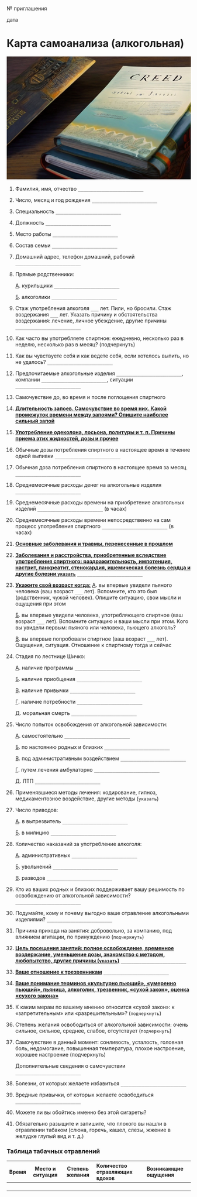 № приглашения

дата

# Карта самоанализа (алкогольная)

![](ресурсы/cover_card_00.jpg)


1. Фамилия, имя, отчество `_________________________`
2. Число, месяц и год рождения `_________________________`
3. Специальность `_________________________`
4. Должность `_________________________`
5. Место работы `_________________________`
6. Состав семьи `_________________________`
7. Домашний адрес, телефон домашний, рабочий `_________________________`
8. Прямые родственники:

    <u>А</u>. курильщики `_________________________`
    
    <u>Б</u>. алкоголики `_________________________` 
9. Стаж употребления алкоголя `___` лет. Пили, но бросили. Стаж воздержания `___` лет. Указать причину и обстоятельства воздержания: лечение, личное убеждение, другие причины `_________________________`
10. Как часто вы употребляете спиртное: ежедневно, несколько раз в неделю, несколько раз в месяц? (подчеркнуть)
11. Как вы чувствуете себя и как ведете себя, если хотелось выпить, но не удалось? `_________________________`
12. Предпочитаемые алкогольные изделия `_________________________`, компании `_________________________`, ситуации `_________________________`
13. Самочувствие до, во время и после поглощения спиртного
14. **<u>Длительность запоев. Самочувствие во время них. Какой промежуток времени между запоями? Опишите наиболее сильный запой</u>**
15. **<u>Употребление одеколона, лосьона, политуры и т. п. Причины приема этих жидкостей, дозы и прочее</u>**
16. Обычные дозы потребления спиртного в настоящее время в течение одной выпивки `_________________________`
17. Обычная доза потребления спиртного в настоящее время за месяц `_________________________`
18. Среднемесячные расходы денег на алкогольные изделия `_________________________`
19. Среднемесячные расходы времени на приобретение алкогольных изделий `_________________________` (в часах)
20. Среднемесячные расходы времени непосредственно на сам процесс употребления спиртного `_________________________` (в часах)
21. **<u>Основные заболевания и травмы, перенесенные в прошлом</u>**
22. **<u>Заболевания и расстройства, приобретенные вследствие употребления спиртного: раздражительность, импотенция, настрит, панкреатит, стенокардия, ишемическая болезнь сердца и другие болезни `указать`</u>** `_________________________`
23. **<u>Укажите свой возраст когда:</u>**
    <u>А</u>. вы впервые увидели пьяного человека (ваш возраст `___` лет). Вспомните, кто это был (родственник, чужой человек). Опишите ситуацию, свои мысли и ощущения при этом
    
    <u>Б</u>. вы впервые увидели человека, употребляющего спиртное (ваш возраст `___` лет). Вспомните ситуацию и ваши мысли при этом. Кого вы увидели первым: пьяного или человека, пьющего алкоголь?
    
    <u>В</u>. вы впервые попробовали спиртное (ваш возраст `___` лет). Ощущения, ситуация. Отношение к спиртному тогда и сейчас
24. Стадия по лестнице Шичко:
    
    <u>А</u>. наличие программы `_________________________`
    
    <u>Б</u>. наличие приобщения `_________________________`
    
    <u>В</u>. наличие привычки `_________________________`
    
    <u>Г</u>. наличие потребности `_________________________`
    
    <u>Д</u>. моральная смерть `_________________________`
25. Число попыток освобождения от алкогольной зависимости:
    
    <u>А</u>. самостоятельно `_________________________`
    
    <u>Б</u>. по настоянию родных и близких `_________________________`
    
    <u>В</u>. под административным воздействием `_________________________`
    
    <u>Г</u>. путем лечения амбулаторно `_________________________`
    
    <u>Д</u>. ЛТП `_________________________`
26. Применявшиеся методы лечения: кодирование, гипноз, медикаментозное воздействие, другие методы (`указать`)
27. Число приводов:
    
    <u>А</u>. в вытрезвитель `_________________________`
    
    <u>Б</u>. в милицию `_________________________`
28. Количество наказаний за употребление алкоголя:

    <u>А</u>. административных `_________________________`
    
    <u>Б</u>. увольнений `_________________________`
    
    <u>В</u>. разводов `_________________________`
29. Кто из ваших родных и близких поддерживает вашу решимость по освобождению от алкогольной зависимости? `_________________________`
30. Подумайте, кому и почему выгодно ваше отравление алкогольными изделиями? `_________________________`
31. Причина прихода на занятия: добровольно, за компанию, под влиянием агитации, по принуждению (`подчеркнуть`)
32. **<u>Цель посещения занятий: полное освобождение, временное воздержание, уменьшение дозы, знакомство с методом, любопытство, другие причины (`указать`)</u>** `_________________________`
33. **<u>Ваше отношение к трезвенникам</u>** `_________________________`
34. **<u>Ваше понимание терминов «культурно пьющий», «умеренно пьющий», пьяница, алкоголик, трезвенник, «сухой закон», оценка «сухого закона»</u>**
35. К каким мерам по вашему мнению относится «сухой закон»: к «запретительным» или «разрешительным»? (`подчеркнуть`)
36. Степень желания освободиться от алкогольной зависимости: очень сильное, сильное, среднее, слабое, отсутствует (`подчеркнуть`)
37. Самочувствие в данный момент: сонливость, усталость, головная боль, недомогание, повышенная температура, плохое настроение, хорошее настроение (подчеркнуть)
    
    Дополнительные сведения о самочувствии `_________________________`
38. Болезни, от которых желаете избавиться `_________________________`
39. Вредные привычки, от которых желаете освободиться `_________________________`
40. Можете ли вы обойтись именно без этой сигареты?
41. Обязательно разыщите и запишите, что плохого вы нашли в отравлении табаком (слюна, горечь, кашел, слезы, жжение в желудке глупый вид и т. д.)

### Таблица табачных отравлений

| Время | Место и ситуация | Степень желания | Количество отравляющих вдохов | Возникающие ощущения |
|-------|------------------|-----------------|:------------------------------|:---------------------|
| `     ` | `                ` | `               ` | `                             ` | `                    ` |

